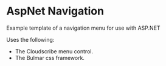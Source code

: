 # AspNet Navigation

Example template of a navigation menu for use with ASP.NET

Uses the following:

* The Cloudscribe menu control.
* The Bulmar css framework. 